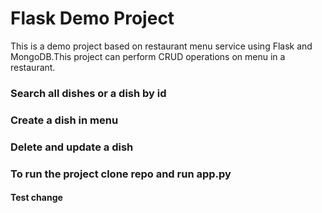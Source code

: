 <h1>Flask Demo Project</h1>
This is a demo project based on restaurant menu service using Flask and MongoDB.This project can perform CRUD operations on menu in a restaurant.
<h3>Search all dishes or a dish by id</h3>
<h3>Create a dish in menu</h3>
<h3>Delete and update a dish</h3>

<h3>To run the project clone repo and run app.py</h3> 
<h4> Test change</h4>
